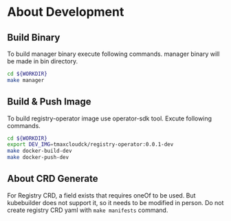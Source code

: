 # About Development

## Build Binary

To build manager binary execute following commands. manager binary will be made in bin directory.

```bash
cd ${WORKDIR}
make manager
```

## Build & Push Image

To build registry-operator image use operator-sdk tool. Excute following commands.

```bash
cd ${WORKDIR}
export DEV_IMG=tmaxcloudck/registry-operator:0.0.1-dev
make docker-build-dev
make docker-push-dev
```

## About CRD Generate

For Registry CRD, a field exists that requires oneOf to be used. But kubebuilder does not support it, so it needs to be modified in person. Do not create registry CRD yaml with `make manifests` command.
